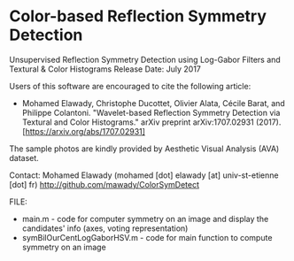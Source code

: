 # Color-based Reflection Symmetry Detection

Unsupervised Reflection Symmetry Detection using Log-Gabor Filters and Textural & Color Histograms
Release Date: July 2017

Users of this software are encouraged to cite the following article:
+ Mohamed Elawady, Christophe Ducottet, Olivier Alata, Cécile Barat, and Philippe Colantoni. "Wavelet-based Reflection Symmetry Detection via Textural and Color Histograms." arXiv preprint arXiv:1707.02931 (2017). [https://arxiv.org/abs/1707.02931]

The sample photos are kindly provided by Aesthetic Visual Analysis (AVA) dataset.

Contact: Mohamed Elawady (mohamed [dot] elawady [at] univ-st-etienne [dot] fr)
http://github.com/mawady/ColorSymDetect


FILE:
+ main.m - code for computer symmetry on an image and display the candidates' info (axes, voting representation)
+ symBilOurCentLogGaborHSV.m - code for main function to compute symmetry on an image
